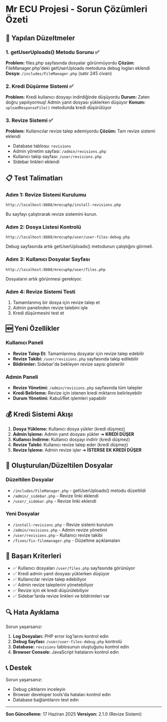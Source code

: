 # Mr ECU Projesi - Sorun Çözümleri Özeti

## 🔧 Yapılan Düzeltmeler

### 1. getUserUploads() Metodu Sorunu ✅
**Problem:** files.php sayfasında dosyalar görünmüyordu
**Çözüm:** FileManager.php'deki getUserUploads metoduna debug logları eklendi
**Dosya:** `/includes/FileManager.php` (satır 245 civarı)

### 2. Kredi Düşürme Sistemi ✅
**Problem:** Kredi kullanıcı dosyayı indirdiğinde düşüyordu
**Durum:** Zaten doğru yapılıyormuş! Admin yanıt dosyası yüklerken düşüyor
**Konum:** `uploadResponseFile()` metodunda kredi düşürülüyor

### 3. Revize Sistemi ✅
**Problem:** Kullanıcılar revize talep edemiyordu
**Çözüm:** Tam revize sistemi eklendi
- Database tablosu: `revisions`
- Admin yönetim sayfası: `/admin/revisions.php`
- Kullanıcı takip sayfası: `/user/revisions.php`
- Sidebar linkleri eklendi

## 📋 Test Talimatları

### Adım 1: Revize Sistemi Kurulumu
```
http://localhost:8888/mrecuphp/install-revisions.php
```
Bu sayfayı çalıştırarak revize sistemini kurun.

### Adım 2: Dosya Listesi Kontrolü
```
http://localhost:8888/mrecuphp/user/user-files-debug.php
```
Debug sayfasında artık getUserUploads() metodunun çalıştığını görmeli.

### Adım 3: Kullanıcı Dosyalar Sayfası
```
http://localhost:8888/mrecuphp/user/files.php
```
Dosyaların artık görünmesi gerekiyor.

### Adım 4: Revize Sistemi Testi
1. Tamamlanmış bir dosya için revize talep et
2. Admin panelinden revize talebini işle
3. Kredi düşürmesini test et

## 🆕 Yeni Özellikler

### Kullanıcı Paneli
- **Revize Talep Et:** Tamamlanmış dosyalar için revize talep edebilir
- **Revize Takibi:** `/user/revisions.php` sayfasında takip edilebilir
- **Bildirimler:** Sidebar'da bekleyen revize sayısı gösterilir

### Admin Paneli  
- **Revize Yönetimi:** `/admin/revisions.php` sayfasında tüm talepler
- **Kredi Belirleme:** Revize için istenen kredi miktarını belirleyebilir
- **Durum Yönetimi:** Kabul/Ret işlemleri yapabilir

## 💰 Kredi Sistemi Akışı

1. **Dosya Yükleme:** Kullanıcı dosya yükler (kredi düşmez)
2. **Admin İşleme:** Admin yanıt dosyası yükler ➜ **KREDİ DÜŞER**
3. **Kullanıcı İndirme:** Kullanıcı dosyayı indirir (kredi düşmez)
4. **Revize Talebi:** Kullanıcı revize talep eder (kredi düşmez)
5. **Revize İşleme:** Admin revize işler ➜ **İSTERSE EK KREDİ DÜŞER**

## 📁 Oluşturulan/Düzeltilen Dosyalar

### Düzeltilen Dosyalar
- `/includes/FileManager.php` - getUserUploads() metodu düzeltildi
- `/admin/_sidebar.php` - Revize linki eklendi
- `/user/_sidebar.php` - Revize linki eklendi

### Yeni Dosyalar
- `/install-revisions.php` - Revize sistemi kurulum
- `/admin/revisions.php` - Admin revize yönetimi
- `/user/revisions.php` - Kullanıcı revize takibi
- `/fixes/fix-filemanager.php` - Düzeltme açıklamaları

## 🎯 Başarı Kriterleri

- ✅ Kullanıcı dosyaları `/user/files.php` sayfasında görünüyor
- ✅ Kredi admin yanıt dosyası yüklerken düşüyor
- ✅ Kullanıcılar revize talep edebiliyor
- ✅ Admin revize taleplerini yönetebiliyor
- ✅ Revize için ek kredi düşürülebiliyor
- ✅ Sidebar'larda revize linkleri ve bildirimleri var

## 🔍 Hata Ayıklama

Sorun yaşarsanız:

1. **Log Dosyaları:** PHP error log'larını kontrol edin
2. **Debug Sayfası:** `/user/user-files-debug.php` kontrolü
3. **Database:** `revisions` tablosunun oluştuğunu kontrol edin
4. **Browser Console:** JavaScript hatalarını kontrol edin

## 📞 Destek

Sorun yaşarsanız:
- Debug çıktılarını inceleyin
- Browser developer tools'da hataları kontrol edin
- Database bağlantılarını test edin

---

**Son Güncelleme:** 17 Haziran 2025
**Versiyon:** 2.1.0 (Revize Sistemi)
